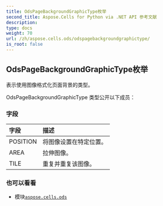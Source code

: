 ```yaml
---
title: OdsPageBackgroundGraphicType枚举
second_title: Aspose.Cells for Python via .NET API 参考文献
description:
type: docs
weight: 70
url: /zh/aspose.cells.ods/odspagebackgroundgraphictype/
is_root: false
---
```

## OdsPageBackgroundGraphicType枚举
表示使用图像格式化页面背景的类型。



OdsPageBackgroundGraphicType 类型公开以下成员：

### 字段
|字段|描述|
| :- | :- |
| POSITION |将图像设置在特定位置。|
| AREA |拉伸图像。|
| TILE |重复并重复该图像。|



### 也可以看看
* 模块[`aspose.cells.ods`](..)

